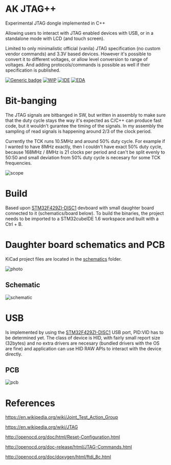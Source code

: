 # AK JTAG++

Experimental JTAG dongle implemented in C++

Allowing users to interact with JTAG enabled devices with USB, or in a standalone mode with LCD (and touch screen).

Limited to only minimalistic official (vanila) JTAG specification (no custom vendor commands) and 3.3V based devices. However it's possible to convert it to different voltages, or allow level conversion to range of voltages. And adding protocols/commands is possible as well if their specification is published.

[![Generic badge](https://img.shields.io/badge/License-GPLv2-green.svg)](https://github.com/AntonKrug/akJtagPlusPlus/blob/main/LICENSE) [![WIP](https://img.shields.io/badge/Work%20in%20progress%3F-yes-orange.svg)](https://github.com/AntonKrug/akJtagPlusPlus/commits/main) [![IDE](https://img.shields.io/badge/IDE-STM32%20CubeIDE%201.6-blue.svg)](https://www.st.com/en/development-tools/stm32cubeide.html) [![EDA](https://img.shields.io/badge/EDA-KiCAD-navy.svg)](https://www.kicad.org/)


# Bit-banging

The JTAG signals are bitbanged in SW, but written in assembly to make sure that the duty cycle stays the way it's expected as C/C++ can produce fast code, but it wouldn't gurantee the timing of the signals. In my assembly the sampling of read signals is happening around 2/3 of the clock period.

Currently the TCK runs 10.5MHz and around 50% duty cycle. For example if I wanted to have 8MHz exactly, then I couldn't have exact 50% duty cycle, because 168MHz / 8MHz is 21 clocks per period and can't be split evenly to 50:50 and small deviation from 50% duty cycle is necesary for some TCK frequencies.

![scope](../assets/images/tck-10500-50.png)

# Build

Based upon [STM32F429ZI-DISC1](https://www.st.com/en/evaluation-tools/32f429idiscovery.html) devboard with small daughter board connected to it (schematics/board below). To build the binaries, the project needs to be imported to a STM32cubeIDE 1.6 workspace and built with a Ctrl + B.

# Daughter board schematics and PCB

KiCad project files are located in the [schematics](/schematics/adapterBoard) folder.

![photo](../assets/images/photo.jpg)

## Schematic

![schematic](../assets/images/schematic.png)

# USB

Is implemented by using the [STM32F429ZI-DISC1](https://www.st.com/en/evaluation-tools/32f429idiscovery.html) USB port, PID:VID has to be determined yet.
The class of device is HID, with fairly small report size (32bytes) and no extra drivers are necesary (bundled drivers with the OS are fine) and application
can use HID RAW APIs to interact with the device directly.


## PCB

![pcb](../assets/images/pcb.png)

# References

https://en.wikipedia.org/wiki/Joint_Test_Action_Group

https://en.wikipedia.org/wiki/JTAG

http://openocd.org/doc/html/Reset-Configuration.html

http://openocd.org/doc-release/html/JTAG-Commands.html

http://openocd.org/doc/doxygen/html/ftdi_8c.html
